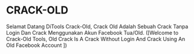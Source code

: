 # CRACK-OLD
Selamat Datang DiTools Crack-Old, Crack Old Adalah Sebuah Crack Tanpa Login Dan Crack Menggunakan Akun Facebook Tua/Old. ([Welcome to Crack-Old Tools, Old Crack Is A Crack Without Login And Crack Using An Old Facebook Account ])
